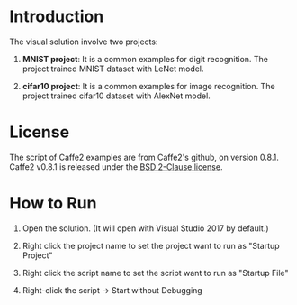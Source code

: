 # Introduction

The visual solution involve two projects:

1. **MNIST project**: It is a common examples for digit recognition. The project trained MNIST dataset with LeNet model.

2. **cifar10 project**: It is a common examples for image recognition. The project trained cifar10 dataset with AlexNet model.


# License

The script of Caffe2 examples are from Caffe2's github, on version 0.8.1. 
Caffe2 v0.8.1 is released under the [BSD 2-Clause license](https://github.com/caffe2/caffe2/tree/v0.8.1).

# How to Run

1. Open the solution. (It will open with Visual Studio 2017 by default.)

2. Right click the project name to set the project want to run as "Startup Project"

3. Right click the script name to set the script want to run as "Startup File"

4. Right-click the script -> Start without Debugging



